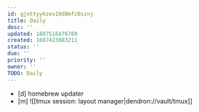 ```yaml
---
id: gjnttyykzev19d8mfz0sznj
title: Daily
desc: ''
updated: 1687516476769
created: 1687423883211
status: ''
due: ''
priority: ''
owner: ''
TODO: Daily
---
```


+ [d] homebrew updater
+ [m] ![[tmux session: layout manager|dendron://vault/tmux]]

